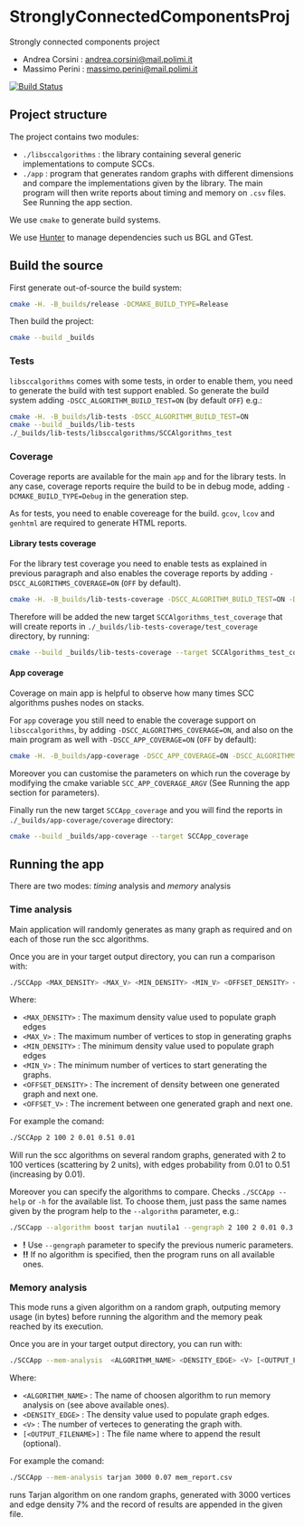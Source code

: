# StronglyConnectedComponentsProj
Strongly connected components project 

- Andrea Corsini : [andrea.corsini@mail.polimi.it](andrea.corsini@mail.polimi.it)
- Massimo Perini : [massimo.perini@mail.polimi.it](massimo.perini@mail.polimi.it)

[![Build Status](https://travis-ci.com/massimoPerini/StronglyConnectedComponentsProj.svg?token=2zyVh8xUmBzVfC1pCxp9&branch=project-structure)](https://travis-ci.com/massimoPerini/StronglyConnectedComponentsProj)

## Project structure

The project contains two modules:
  - `./libsccalgorithms` : the library containing several generic implementations to compute SCCs.
  - `./app` : program that generates random graphs with different dimensions and compare the implementations given by the library.
  The main program will then write reports about timing and memory on `.csv` files. See Running the app section.
  
We use `cmake` to generate build systems.

We use [Hunter](https://www.github.com/ruslo/hunter) to manage dependencies such us BGL and GTest.

## Build the source

First generate out-of-source the build system:
``` sh
cmake -H. -B_builds/release -DCMAKE_BUILD_TYPE=Release
```

Then build the project:
```sh
cmake --build _builds
```

### Tests

`libsccalgorithms` comes with some tests, in order to enable them, you need to generate the build with test support enabled.
So generate the build system adding `-DSCC_ALGORITHM_BUILD_TEST=ON` (by default `OFF`) e.g.:

``` sh
cmake -H. -B_builds/lib-tests -DSCC_ALGORITHM_BUILD_TEST=ON
cmake --build _builds/lib-tests
./_builds/lib-tests/libsccalgorithms/SCCAlgorithms_test
```

### Coverage

Coverage reports are available for the main `app` and for the library tests. 
In any case, coverage reports require the build to be in debug mode, 
adding `-DCMAKE_BUILD_TYPE=Debug` in the generation step.

As for tests, you need to enable covereage for the build.
`gcov`, `lcov` and `genhtml` are required to generate HTML reports.

#### Library tests coverage

For the library test coverage you need to enable tests as explained in previous paragraph and also enables 
the coverage reports by adding `-DSCC_ALGORITHMS_COVERAGE=ON` (`OFF` by default).

``` sh
cmake -H. -B_builds/lib-tests-coverage -DSCC_ALGORITHM_BUILD_TEST=ON -DSCC_ALGORITHMS_COVERAGE=ON
```

Therefore will be added the new target `SCCAlgorithms_test_coverage` that will create reports in `./_builds/lib-tests-coverage/test_coverage` directory, 
by running:

``` sh
cmake --build _builds/lib-tests-coverage --target SCCAlgorithms_test_coverage
```

#### App coverage

Coverage on main app is helpful to observe how many times SCC algorithms pushes nodes on stacks.

For `app` coverage you still need to enable the coverage support on `libsccalgorithms`, 
by adding `-DSCC_ALGORITHMS_COVERAGE=ON`, and also on the main program as well with `-DSCC_APP_COVERAGE=ON` (`OFF` by default):

``` sh
cmake -H. -B_builds/app-coverage -DSCC_APP_COVERAGE=ON -DSCC_ALGORITHMS_COVERAGE=ON
```

Moreover you can customise the parameters on which run the coverage by modifying the cmake variable `SCC_APP_COVERAGE_ARGV` (See Running the app section for parameters).

Finally run the new target `SCCApp_coverage` and you will find the reports in `./_builds/app-coverage/coverage` directory:

``` sh
cmake --build _builds/app-coverage --target SCCApp_coverage
```

## Running the app

There are two modes: _timing_ analysis and _memory_ analysis

### Time analysis

Main application will randomly generates as many graph as required and on each of those run the scc algorithms.

Once you are in your target output directory, you can run a comparison with:

```sh
./SCCApp <MAX_DENSITY> <MAX_V> <MIN_DENSITY> <MIN_V> <OFFSET_DENSITY> <OFFSET_V>
```
Where:
  - `<MAX_DENSITY>` : The maximum density value used to populate graph edges
  - `<MAX_V>` : The maximum number of vertices to stop in generating graphs
  - `<MIN_DENSITY>` : The minimum density value used to populate graph edges
  - `<MIN_V>` : The minimum number of vertices to start generating the graphs.
  - `<OFFSET_DENSITY>` : The increment of density between one generated graph and next one.
  - `<OFFSET_V>` : The increment between one generated graph and next one.

For example the comand:

```sh
./SCCApp 2 100 2 0.01 0.51 0.01
```

Will run the scc algorithms on several random graphs, generated with 2 to 100 vertices (scattering by 2 units), with edges probability from 0.01 to 0.51 (increasing by 0.01).

Moreover you can specify the algorithms to compare. Checks `./SCCApp --help` or `-h` for the available list.
To choose them, just pass the same names given by the program help to the `--algorithm` parameter, e.g.:

``` sh
./SCCapp --algorithm boost tarjan nuutila1 --gengraph 2 100 2 0.01 0.3 0.02
```

- **!**  Use `--gengraph` parameter to specify the previous numeric parameters.
- **!!** If no algorithm is specified, then the program runs on all available ones.

### Memory analysis

This mode runs a given algorithm on a random graph, 
outputing memory usage (in bytes) before running the algorithm and the memory peak reached by its execution.

Once you are in your target output directory, you can run with:

```sh
./SCCApp --mem-analysis  <ALGORITHM_NAME> <DENSITY_EDGE> <V> [<OUTPUT_FILENAME>]
```
Where:
  - `<ALGORITHM_NAME>` : The name of choosen algorithm to run memory analysis on (see above available ones).
  - `<DENSITY_EDGE>` : The density value used to populate graph edges.
  - `<V>` : The number of verteces to generating the graph with.
  - `[<OUTPUT_FILENAME>]` : The file name where to append the result (optional).

For example the comand:

```sh
./SCCApp --mem-analysis tarjan 3000 0.07 mem_report.csv
```

runs Tarjan algorithm on one random graphs, generated with 3000 vertices and edge density 7% and the record of results are appended in the given file.

